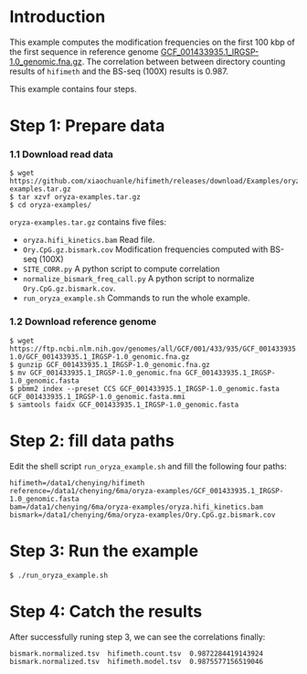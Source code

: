 # Introduction

This example computes the modification frequencies on the first 100 kbp of the first sequence in reference genome [GCF_001433935.1_IRGSP-1.0_genomic.fna.gz](https://ftp.ncbi.nlm.nih.gov/genomes/all/GCF/001/433/935/GCF_001433935.1_IRGSP-1.0/GCF_001433935.1_IRGSP-1.0_genomic.fna.gz). The correlation between between directory counting results of `hifimeth` and the BS-seq (100X) results is 0.987.

This example contains four steps.

# Step 1: Prepare data

### 1.1 Download read data

```shell
$ wget https://github.com/xiaochuanle/hifimeth/releases/download/Examples/oryza-examples.tar.gz
$ tar xzvf oryza-examples.tar.gz
$ cd oryza-examples/
```
`oryza-examples.tar.gz` contains five files:
* `oryza.hifi_kinetics.bam` Read file.
* `Ory.CpG.gz.bismark.cov` Modification frequencies computed with BS-seq (100X)
* `SITE_CORR.py` A python script to compute correlation
* `normalize_bismark_freq_call.py` A python script to normalize `Ory.CpG.gz.bismark.cov`.
* `run_oryza_example.sh` Commands to run the whole example.

### 1.2 Download reference genome
```
$ wget https://ftp.ncbi.nlm.nih.gov/genomes/all/GCF/001/433/935/GCF_001433935.1_IRGSP-1.0/GCF_001433935.1_IRGSP-1.0_genomic.fna.gz
$ gunzip GCF_001433935.1_IRGSP-1.0_genomic.fna.gz
$ mv GCF_001433935.1_IRGSP-1.0_genomic.fna GCF_001433935.1_IRGSP-1.0_genomic.fasta
$ pbmm2 index --preset CCS GCF_001433935.1_IRGSP-1.0_genomic.fasta GCF_001433935.1_IRGSP-1.0_genomic.fasta.mmi
$ samtools faidx GCF_001433935.1_IRGSP-1.0_genomic.fasta
```

# Step 2: fill data paths

Edit the shell script `run_oryza_example.sh` and fill the following four paths:
```shell
hifimeth=/data1/chenying/hifimeth
reference=/data1/chenying/6ma/oryza-examples/GCF_001433935.1_IRGSP-1.0_genomic.fasta
bam=/data1/chenying/6ma/oryza-examples/oryza.hifi_kinetics.bam
bismark=/data1/chenying/6ma/oryza-examples/Ory.CpG.gz.bismark.cov
```

# Step 3: Run the example
``` shell
$ ./run_oryza_example.sh
```

# Step 4: Catch the results

After successfully runing step 3, we can see the correlations finally:
``` shell
bismark.normalized.tsv	hifimeth.count.tsv	0.9872284419143924
bismark.normalized.tsv	hifimeth.model.tsv	0.9875577156519046
```